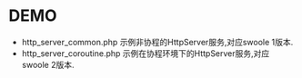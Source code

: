 DEMO
========
* http_server_common.php 示例非协程的HttpServer服务,对应swoole 1版本.
* http_server_coroutine.php 示例在协程环境下的HttpServer服务,对应swoole 2版本.